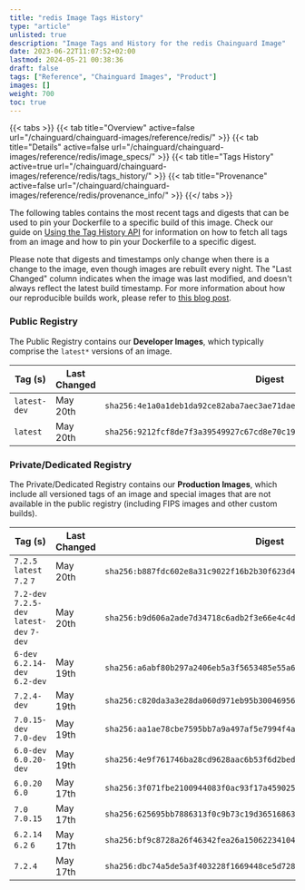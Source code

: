 ```yaml
---
title: "redis Image Tags History"
type: "article"
unlisted: true
description: "Image Tags and History for the redis Chainguard Image"
date: 2023-06-22T11:07:52+02:00
lastmod: 2024-05-21 00:38:36
draft: false
tags: ["Reference", "Chainguard Images", "Product"]
images: []
weight: 700
toc: true
---
```


{{< tabs >}}
{{< tab title="Overview" active=false url="/chainguard/chainguard-images/reference/redis/" >}}
{{< tab title="Details" active=false url="/chainguard/chainguard-images/reference/redis/image_specs/" >}}
{{< tab title="Tags History" active=true url="/chainguard/chainguard-images/reference/redis/tags_history/" >}}
{{< tab title="Provenance" active=false url="/chainguard/chainguard-images/reference/redis/provenance_info/" >}}
{{</ tabs >}}

The following tables contains the most recent tags and digests that can be used to pin your Dockerfile to a specific build of this image. Check our guide on [Using the Tag History API](/chainguard/chainguard-images/using-the-tag-history-api/) for information on how to fetch all tags from an image and how to pin your Dockerfile to a specific digest.

Please note that digests and timestamps only change when there is a change to the image, even though images are rebuilt every night. The "Last Changed" column indicates when the image was last modified, and doesn't always reflect the latest build timestamp. For more information about how our reproducible builds work, please refer to [this blog post](https://www.chainguard.dev/unchained/reproducing-chainguards-reproducible-image-builds).

### Public Registry
The Public Registry contains our **Developer Images**, which typically comprise the `latest*` versions of an image.

| Tag (s)       | Last Changed | Digest                                                                    |
|---------------|--------------|---------------------------------------------------------------------------|
|  `latest-dev` | May 20th     | `sha256:4e1a0a1deb1da92ce82aba7aec3ae71dae23bf44586a46767da37946fce2e760` |
|  `latest`     | May 20th     | `sha256:9212fcf8de7f3a39549927c67cd8e70c1917711a6e554129c0ad3f0663db3983` |


### Private/Dedicated Registry
The Private/Dedicated Registry contains our **Production Images**, which include all versioned tags of an image and special images that are not available in the public registry (including FIPS images and other custom builds).

| Tag (s)                                     | Last Changed | Digest                                                                    |
|---------------------------------------------|--------------|---------------------------------------------------------------------------|
|  `7.2.5` `latest` `7.2` `7`                 | May 20th     | `sha256:b887fdc602e8a31c9022f16b2b30f623d4fc589fe5ecba370693d71c2ee58291` |
|  `7.2-dev` `7.2.5-dev` `latest-dev` `7-dev` | May 20th     | `sha256:b9d606a2ade7d34718c6adb2f3e66e4c4d5bf657184680a7b8d53c9e5fc68da1` |
|  `6-dev` `6.2.14-dev` `6.2-dev`             | May 19th     | `sha256:a6abf80b297a2406eb5a3f5653485e55a65ab1f50da22148893b6bb68ea25246` |
|  `7.2.4-dev`                                | May 19th     | `sha256:c820da3a3e28da060d971eb95b30046956dc18468c7a24e409e06db857f7ce78` |
|  `7.0.15-dev` `7.0-dev`                     | May 19th     | `sha256:aa1ae78cbe7595bb7a9a497af5e7994f4aa052c9c67d392172e231669aed0ea6` |
|  `6.0-dev` `6.0.20-dev`                     | May 19th     | `sha256:4e9f761746ba28cd9628aac6b53f6d2beda4a491e0c7ebc55f51a88e18f2a9f5` |
|  `6.0.20` `6.0`                             | May 17th     | `sha256:3f071fbe2100944083f0ac93f17a459025c6c46a88a827f7de68b25ed3f2c064` |
|  `7.0` `7.0.15`                             | May 17th     | `sha256:625695bb7886313f0c9b73c19d36516863e7cffa78351602dcd69928bb1e66b9` |
|  `6.2.14` `6.2` `6`                         | May 17th     | `sha256:bf9c8728a26f46342fea26a15062234104d045781c6df9693882807947fed998` |
|  `7.2.4`                                    | May 17th     | `sha256:dbc74a5de5a3f403228f1669448ce5d728817512d0420fa3ab60c2406e597154` |

